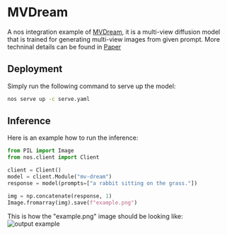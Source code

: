 # MVDream
A nos integration example of [MVDream](https://github.com/bytedance/MVDream-threestudio), it is a multi-view diffusion model that is trained for generating multi-view images from given prompt. More techninal details can be found in [Paper](https://arxiv.org/abs/2308.16512)

## Deployment
Simply run the following command to serve up the model:
``` bash
nos serve up -c serve.yaml
```

## Inference
Here is an example how to run the inference:
``` python
from PIL import Image
from nos.client import Client

client = Client()
model = client.Module("mv-dream")
response = model(prompts=["a rabbit sitting on the grass."])

img = np.concatenate(response, 1)
Image.fromarray(img).save(f"example.png")
```
This is how the "example.png" image should be looking like:
![output example](./example.png)
